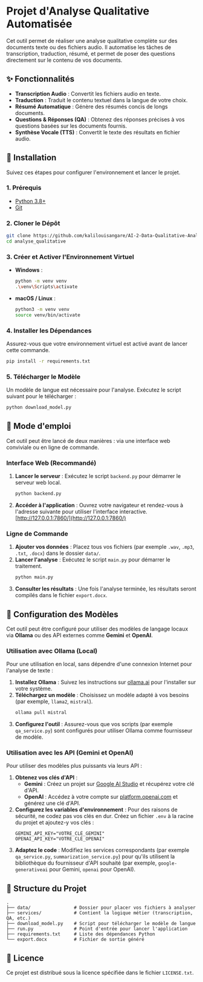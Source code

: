 # Projet d'Analyse Qualitative Automatisée

Cet outil permet de réaliser une analyse qualitative complète sur des documents texte ou des fichiers audio. Il automatise les tâches de transcription, traduction, résumé, et permet de poser des questions directement sur le contenu de vos documents.

## ✨ Fonctionnalités

*   **Transcription Audio** : Convertit les fichiers audio en texte.
*   **Traduction** : Traduit le contenu textuel dans la langue de votre choix.
*   **Résumé Automatique** : Génère des résumés concis de longs documents.
*   **Questions & Réponses (QA)** : Obtenez des réponses précises à vos questions basées sur les documents fournis.
*   **Synthèse Vocale (TTS)** : Convertit le texte des résultats en fichier audio.

## 🚀 Installation

Suivez ces étapes pour configurer l'environnement et lancer le projet.

### 1. Prérequis

*   [Python 3.8+](https://www.python.org/)
*   [Git](https://git-scm.com/)

### 2. Cloner le Dépôt

```bash
git clone https://github.com/kalilouisangare/AI-2-Data-Qualitative-Analysis.git
cd analyse_qualitative
```

### 3. Créer et Activer l'Environnement Virtuel

*   **Windows** :
    ```bash
    python -m venv venv
    .\venv\Scripts\activate
    ```
*   **macOS / Linux** :
    ```bash
    python3 -m venv venv
    source venv/bin/activate
    ```

### 4. Installer les Dépendances

Assurez-vous que votre environnement virtuel est activé avant de lancer cette commande.
```bash
pip install -r requirements.txt
```

### 5. Télécharger le Modèle

Un modèle de langue est nécessaire pour l'analyse. Exécutez le script suivant pour le télécharger :
```bash
python download_model.py
```

## 📖 Mode d'emploi

Cet outil peut être lancé de deux manières : via une interface web conviviale ou en ligne de commande.

### Interface Web (Recommandé)

1.  **Lancer le serveur** : Exécutez le script `backend.py` pour démarrer le serveur web local.
    ```bash
    python backend.py
    ```
2.  **Accéder à l'application** : Ouvrez votre navigateur et rendez-vous à l'adresse suivante pour utiliser l'interface interactive.
    [http://127.0.0.1:7860/](http://127.0.0.1:7860/)

### Ligne de Commande

1.  **Ajouter vos données** : Placez tous vos fichiers (par exemple `.wav`, `.mp3`, `.txt`, `.docx`) dans le dossier `data/`.
2.  **Lancer l'analyse** : Exécutez le script `main.py` pour démarrer le traitement.
    ```bash
    python main.py
    ```
3.  **Consulter les résultats** : Une fois l'analyse terminée, les résultats seront compilés dans le fichier `export.docx`.

## 🔧 Configuration des Modèles

Cet outil peut être configuré pour utiliser des modèles de langage locaux via **Ollama** ou des API externes comme **Gemini** et **OpenAI**.

### Utilisation avec Ollama (Local)

Pour une utilisation en local, sans dépendre d'une connexion Internet pour l'analyse de texte :

1.  **Installez Ollama** : Suivez les instructions sur [ollama.ai](https://ollama.ai/) pour l'installer sur votre système.
2.  **Téléchargez un modèle** : Choisissez un modèle adapté à vos besoins (par exemple, `llama2`, `mistral`).
    ```bash
    ollama pull mistral
    ```
3.  **Configurez l'outil** : Assurez-vous que vos scripts (par exemple `qa_service.py`) sont configurés pour utiliser Ollama comme fournisseur de modèle.

### Utilisation avec les API (Gemini et OpenAI)

Pour utiliser des modèles plus puissants via leurs API :

1.  **Obtenez vos clés d'API** :
    *   **Gemini** : Créez un projet sur [Google AI Studio](https://aistudio.google.com/) et récupérez votre clé d'API.
    *   **OpenAI** : Accédez à votre compte sur [platform.openai.com](https://platform.openai.com/) et générez une clé d'API.
2.  **Configurez les variables d'environnement** : Pour des raisons de sécurité, ne codez pas vos clés en dur. Créez un fichier `.env` à la racine du projet et ajoutez-y vos clés :
    ```
    GEMINI_API_KEY="VOTRE_CLÉ_GEMINI"
    OPENAI_API_KEY="VOTRE_CLÉ_OPENAI"
    ```
3.  **Adaptez le code** : Modifiez les services correspondants (par exemple `qa_service.py`, `summarization_service.py`) pour qu'ils utilisent la bibliothèque du fournisseur d'API souhaité (par exemple, `google-generativeai` pour Gemini, `openai` pour OpenAI).

## 📂 Structure du Projet

```
.
├── data/                # Dossier pour placer vos fichiers à analyser
├── services/            # Contient la logique métier (transcription, QA, etc.)
├── download_model.py    # Script pour télécharger le modèle de langue
├── run.py               # Point d'entrée pour lancer l'application
├── requirements.txt     # Liste des dépendances Python
└── export.docx          # Fichier de sortie généré
```

## 📄 Licence

Ce projet est distribué sous la licence spécifiée dans le fichier `LICENSE.txt`.
